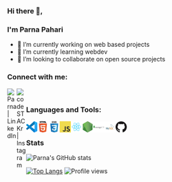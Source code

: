 ### Hi there 👋,
### I'm Parna Pahari

- 🔭 I’m currently working on web based projects
- 🌱 I’m currently learning webdev
- 👯 I’m looking to collaborate on open source projects
### Connect with me:
<a href="https://www.linkedin.com/in/parna-pahari-6a3a2016b/"><img align="left" alt="Parna | LinkedIn" width="22px" src="https://cdn.jsdelivr.net/npm/simple-icons@v3/icons/linkedin.svg" /></a>&nbsp;&nbsp;
<a href="https://instagram.com/parna_pp?utm_medium=copy_link"><img align="left" alt="codeSTACKr | Instagram" width="22px" src="https://cdn.jsdelivr.net/npm/simple-icons@v3/icons/instagram.svg" /></a>&nbsp;&nbsp;
</br>
### Languages and Tools:
<img align="left" alt="Visual Studio Code" width="26px" src="https://raw.githubusercontent.com/github/explore/80688e429a7d4ef2fca1e82350fe8e3517d3494d/topics/visual-studio-code/visual-studio-code.png" />
<img align="left" alt="HTML5" width="26px" src="https://raw.githubusercontent.com/github/explore/80688e429a7d4ef2fca1e82350fe8e3517d3494d/topics/html/html.png" />
<img align="left" alt="CSS3" width="26px" src="https://raw.githubusercontent.com/github/explore/80688e429a7d4ef2fca1e82350fe8e3517d3494d/topics/css/css.png" />
<img align="left" alt="JavaScript" width="26px" src="https://raw.githubusercontent.com/github/explore/80688e429a7d4ef2fca1e82350fe8e3517d3494d/topics/javascript/javascript.png" />
<img align="left" alt="React" width="26px" src="https://raw.githubusercontent.com/github/explore/80688e429a7d4ef2fca1e82350fe8e3517d3494d/topics/react/react.png" />
<img align="left" alt="Node.js" width="26px" src="https://raw.githubusercontent.com/github/explore/80688e429a7d4ef2fca1e82350fe8e3517d3494d/topics/nodejs/nodejs.png" />
<img align="left" alt="MongoDB" width="26px" src="https://raw.githubusercontent.com/github/explore/80688e429a7d4ef2fca1e82350fe8e3517d3494d/topics/mongodb/mongodb.png" />
<img align="left" alt="MySQL" width="26px" src="https://raw.githubusercontent.com/github/explore/80688e429a7d4ef2fca1e82350fe8e3517d3494d/topics/mysql/mysql.png" />
<img align="left" alt="GitHub" width="26px" src="https://raw.githubusercontent.com/github/explore/78df643247d429f6cc873026c0622819ad797942/topics/github/github.png" />
</br>

### Stats

![Parna's GitHub stats](https://github-readme-stats.vercel.app/api?username=parna1999&show_icons=true&theme=tokyonight)

[![Top Langs](https://github-readme-stats.vercel.app/api/top-langs/?username=parna1999&langs_count=6&layout=compact)](https://github.com/anuraghazra/github-readme-stats)
![Profile views](https://gpvc.arturio.dev/parna1999)
 

